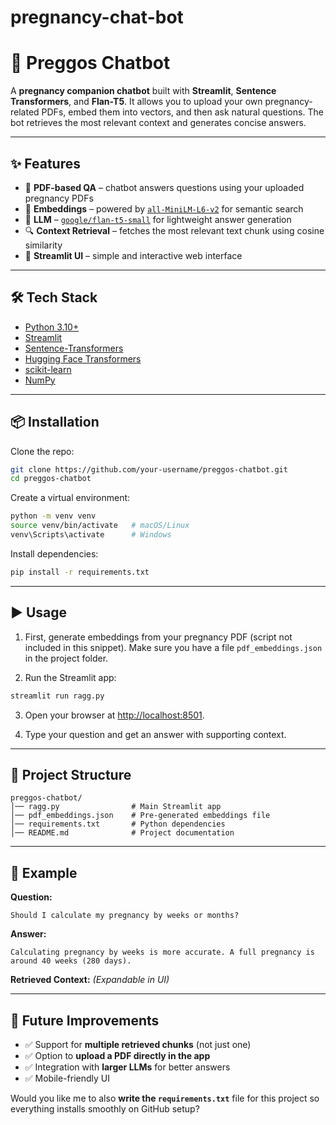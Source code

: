 # pregnancy-chat-bot

# 🍼 Preggos Chatbot

A **pregnancy companion chatbot** built with **Streamlit**, **Sentence Transformers**, and **Flan-T5**.
It allows you to upload your own pregnancy-related PDFs, embed them into vectors, and then ask natural questions.
The bot retrieves the most relevant context and generates concise answers.

---

## ✨ Features

* 📄 **PDF-based QA** – chatbot answers questions using your uploaded pregnancy PDFs
* 🧠 **Embeddings** – powered by [`all-MiniLM-L6-v2`](https://www.sbert.net/docs/pretrained_models.html) for semantic search
* 🤖 **LLM** – [`google/flan-t5-small`](https://huggingface.co/google/flan-t5-small) for lightweight answer generation
* 🔍 **Context Retrieval** – fetches the most relevant text chunk using cosine similarity
* 🎨 **Streamlit UI** – simple and interactive web interface

---

## 🛠️ Tech Stack

* [Python 3.10+](https://www.python.org/)
* [Streamlit](https://streamlit.io/)
* [Sentence-Transformers](https://www.sbert.net/)
* [Hugging Face Transformers](https://huggingface.co/transformers/)
* [scikit-learn](https://scikit-learn.org/)
* [NumPy](https://numpy.org/)

---

## 📦 Installation

Clone the repo:

```bash
git clone https://github.com/your-username/preggos-chatbot.git
cd preggos-chatbot
```

Create a virtual environment:

```bash
python -m venv venv
source venv/bin/activate   # macOS/Linux
venv\Scripts\activate      # Windows
```

Install dependencies:

```bash
pip install -r requirements.txt
```

---

## ▶️ Usage

1. First, generate embeddings from your pregnancy PDF (script not included in this snippet).
   Make sure you have a file `pdf_embeddings.json` in the project folder.

2. Run the Streamlit app:

```bash
streamlit run ragg.py
```

3. Open your browser at [http://localhost:8501](http://localhost:8501).

4. Type your question and get an answer with supporting context.

---

## 📂 Project Structure

```
preggos-chatbot/
│── ragg.py                # Main Streamlit app
│── pdf_embeddings.json    # Pre-generated embeddings file
│── requirements.txt       # Python dependencies
│── README.md              # Project documentation
```

---

## 🧪 Example

**Question:**

```
Should I calculate my pregnancy by weeks or months?
```

**Answer:**

```
Calculating pregnancy by weeks is more accurate. A full pregnancy is around 40 weeks (280 days).
```

**Retrieved Context:**
*(Expandable in UI)*

---

## 🚀 Future Improvements

* ✅ Support for **multiple retrieved chunks** (not just one)
* ✅ Option to **upload a PDF directly in the app**
* ✅ Integration with **larger LLMs** for better answers
* ✅ Mobile-friendly UI



Would you like me to also **write the `requirements.txt`** file for this project so everything installs smoothly on GitHub setup?
